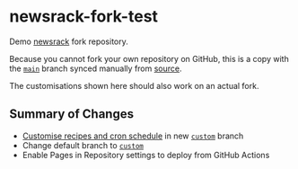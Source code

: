 # newsrack-fork-test

Demo [newsrack](https://github.com/ping/newsrack/) fork repository.

Because you cannot fork your own repository on GitHub, this is a copy with the [`main`](https://github.com/ping/newsrack-fork-test/tree/main) branch synced manually from [source](https://github.com/ping/newsrack/tree/main).

The customisations shown here should also work on an actual fork.

## Summary of Changes

- [Customise recipes and cron schedule](https://github.com/ping/newsrack-fork-test/compare/main...custom) in new [`custom`](https://github.com/ping/newsrack-fork-test/tree/custom) branch
- Change default branch to [`custom`](https://github.com/ping/newsrack-fork-test/tree/custom)
- Enable Pages in Repository settings to deploy from GitHub Actions
